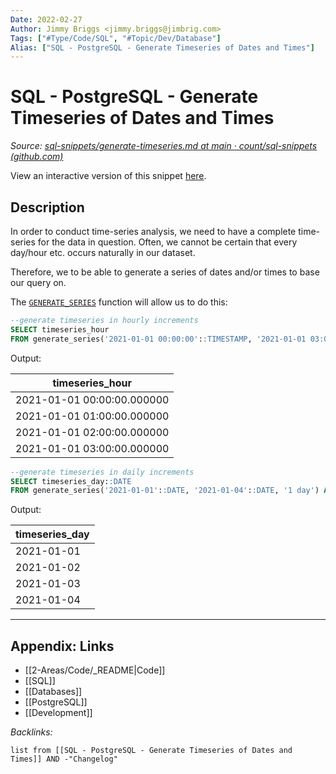 ```yaml
---
Date: 2022-02-27
Author: Jimmy Briggs <jimmy.briggs@jimbrig.com>
Tags: ["#Type/Code/SQL", "#Topic/Dev/Database"]
Alias: ["SQL - PostgreSQL - Generate Timeseries of Dates and Times"]
---
```


# SQL - PostgreSQL - Generate Timeseries of Dates and Times

*Source: [sql-snippets/generate-timeseries.md at main · count/sql-snippets (github.com)](https://github.com/count/sql-snippets/blob/main/postgres/generate-timeseries.md)*

View an interactive version of this snippet [here](https://count.co/n/Du9nUudW9MH?vm=e).

## Description

In order to conduct time-series analysis, we need to have a complete time-series for the data in question. Often, we cannot be certain that every day/hour etc. occurs naturally in our dataset.

Therefore, we to be able to generate a series of dates and/or times to base our query on.

The [`GENERATE_SERIES`](https://www.postgresql.org/docs/13/functions-srf.html) function will allow us to do this:

```sql
--generate timeseries in hourly increments
SELECT timeseries_hour
FROM generate_series('2021-01-01 00:00:00'::TIMESTAMP, '2021-01-01 03:00:00'::TIMESTAMP, '1 hour') AS timeseries_hour;
```

Output:

| timeseries_hour            |
| -------------------------- |
| 2021-01-01 00:00:00.000000 |
| 2021-01-01 01:00:00.000000 |
| 2021-01-01 02:00:00.000000 |
| 2021-01-01 03:00:00.000000 |

```sql
--generate timeseries in daily increments
SELECT timeseries_day::DATE
FROM generate_series('2021-01-01'::DATE, '2021-01-04'::DATE, '1 day') AS timeseries_day;
```

Output:

| timeseries_day |
| -------------- |
| 2021-01-01     |
| 2021-01-02     |
| 2021-01-03     |
| 2021-01-04     |


***

## Appendix: Links

- [[2-Areas/Code/_README|Code]]
- [[SQL]]
- [[Databases]]
- [[PostgreSQL]]
- [[Development]]

*Backlinks:*

```dataview
list from [[SQL - PostgreSQL - Generate Timeseries of Dates and Times]] AND -"Changelog"
```
